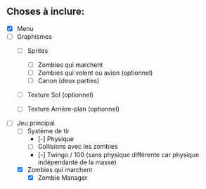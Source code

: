 ## Choses à inclure:

- [x] Menu
- [ ] Graphismes
    - [ ] Sprites
        - [ ] Zombies qui marchent
        - [ ] Zombies qui volent ou avion (optionnel)
        - [ ] Canon (deux parties)
    - [ ] Texture Sol (optionnel)
    - [ ] Texture Arrière-plan (optionnel)


- [ ] Jeu principal
    - [ ] Système de tir
        - [-] Physique
        - [ ] Collisions avec les zombies
        - [-]  Twingo / 100 (sans physique différente car physique indépendante de la masse)
    - [x] Zombies qui marchent
        - [x] Zombie Manager